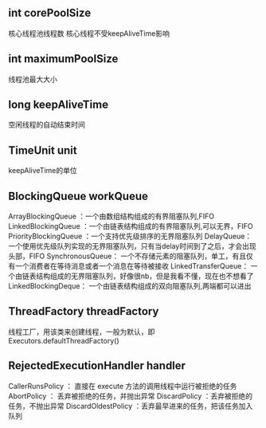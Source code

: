 ## int corePoolSize
核心线程池线程数
核心线程不受keepAliveTime影响

## int maximumPoolSize
线程池最大大小

## long keepAliveTime
空闲线程的自动结束时间

## TimeUnit unit
keepAliveTime的单位

## BlockingQueue<Runnable> workQueue
ArrayBlockingQueue ：一个由数组结构组成的有界阻塞队列,FIFO
LinkedBlockingQueue ：一个由链表结构组成的有界阻塞队列,可以无界，FIFO
PriorityBlockingQueue ：一个支持优先级排序的无界阻塞队列
DelayQueue： 一个使用优先级队列实现的无界阻塞队列，只有当delay时间到了之后，才会出现头部，FIFO
SynchronousQueue： 一个不存储元素的阻塞队列，单工，有且仅有一个消费者在等待消息或者一个消息在等待被接收
LinkedTransferQueue： 一个由链表结构组成的无界阻塞队列，好像很nb，但是我看不懂，现在也不想看了
LinkedBlockingDeque： 一个由链表结构组成的双向阻塞队列,两端都可以进出

## ThreadFactory threadFactory
线程工厂，用该类来创建线程，一般为默认，即Executors.defaultThreadFactory()

## RejectedExecutionHandler handler
CallerRunsPolicy ： 直接在 execute 方法的调用线程中运行被拒绝的任务
AbortPolicy ： 丢弃被拒绝的任务，并抛出异常
DiscardPolicy ：丢弃被拒绝的任务，不抛出异常
DiscardOldestPolicy ：丢弃最早进来的任务，把该任务加入队列